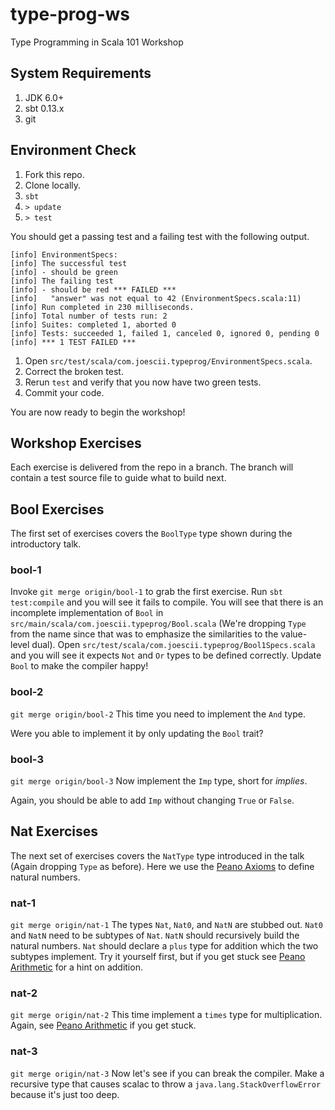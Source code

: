 # type-prog-ws
Type Programming in Scala 101 Workshop

## System Requirements

1. JDK 6.0+
2. sbt 0.13.x
3. git

## Environment Check

1. Fork this repo.
2. Clone locally.
3. `sbt`
4. `> update`
5. `> test`

You should get a passing test and a failing test with the following output.

```text
[info] EnvironmentSpecs:
[info] The successful test
[info] - should be green
[info] The failing test
[info] - should be red *** FAILED ***
[info]   "answer" was not equal to 42 (EnvironmentSpecs.scala:11)
[info] Run completed in 230 milliseconds.
[info] Total number of tests run: 2
[info] Suites: completed 1, aborted 0
[info] Tests: succeeded 1, failed 1, canceled 0, ignored 0, pending 0
[info] *** 1 TEST FAILED ***
```

1. Open `src/test/scala/com.joescii.typeprog/EnvironmentSpecs.scala`.
2. Correct the broken test.
3. Rerun `test` and verify that you now have two green tests.
4. Commit your code.

You are now ready to begin the workshop!

## Workshop Exercises

Each exercise is delivered from the repo in a branch.
The branch will contain a test source file to guide what to build next.

## Bool Exercises

The first set of exercises covers the `BoolType` type shown during the introductory talk.

### bool-1

Invoke `git merge origin/bool-1` to grab the first exercise.
Run `sbt test:compile` and you will see it fails to compile.
You will see that there is an incomplete implementation of `Bool` in `src/main/scala/com.joescii.typeprog/Bool.scala`
(We're dropping `Type` from the name since that was to emphasize the similarities to the value-level dual).
Open `src/test/scala/com.joescii.typeprog/Bool1Specs.scala` and you will see it expects `Not` and `Or` types to be defined correctly.
Update `Bool` to make the compiler happy!

### bool-2

`git merge origin/bool-2`
This time you need to implement the `And` type.

Were you able to implement it by only updating the `Bool` trait?

### bool-3

`git merge origin/bool-3`
Now implement the `Imp` type, short for _implies_.

Again, you should be able to add `Imp` without changing `True` or `False`.

## Nat Exercises

The next set of exercises covers the `NatType` type introduced in the talk
(Again dropping `Type` as before).
Here we use the [Peano Axioms](http://en.wikipedia.org/wiki/Peano_axioms) to define natural numbers.

### nat-1

`git merge origin/nat-1`
The types `Nat`, `Nat0`, and `NatN` are stubbed out.
`Nat0` and `NatN` need to be subtypes of `Nat`.
`NatN` should recursively build the natural numbers.
`Nat` should declare a `plus` type for addition which the two subtypes implement.
Try it yourself first, but if you get stuck see [Peano Arithmetic](http://en.wikipedia.org/wiki/Peano_axioms#Arithmetic) for a hint on addition.

### nat-2

`git merge origin/nat-2`
This time implement a `times` type for multiplication.
Again, see [Peano Arithmetic](http://en.wikipedia.org/wiki/Peano_axioms#Arithmetic) if you get stuck.

### nat-3
`git merge origin/nat-3`
Now let's see if you can break the compiler.
Make a recursive type that causes scalac to throw a `java.lang.StackOverflowError` because it's just too deep.
